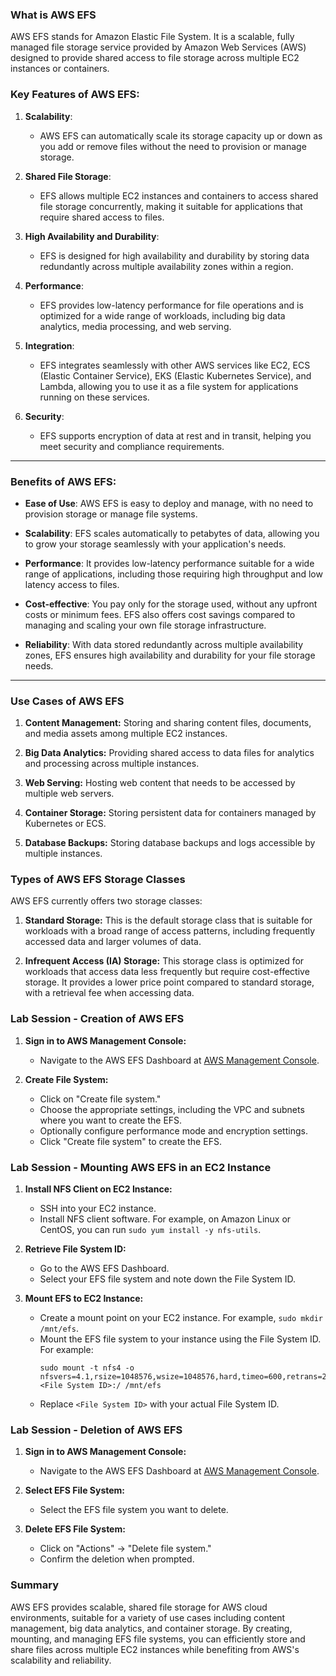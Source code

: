 ### What is AWS EFS
AWS EFS stands for Amazon Elastic File System. It is a scalable, fully managed file storage service provided by Amazon Web Services (AWS) designed to provide shared access to file storage across multiple EC2 instances or containers.

### Key Features of AWS EFS:

1. **Scalability**:
   - AWS EFS can automatically scale its storage capacity up or down as you add or remove files without the need to provision or manage storage.

2. **Shared File Storage**:
   - EFS allows multiple EC2 instances and containers to access shared file storage concurrently, making it suitable for applications that require shared access to files.

3. **High Availability and Durability**:
   - EFS is designed for high availability and durability by storing data redundantly across multiple availability zones within a region.

4. **Performance**:
   - EFS provides low-latency performance for file operations and is optimized for a wide range of workloads, including big data analytics, media processing, and web serving.

5. **Integration**:
   - EFS integrates seamlessly with other AWS services like EC2, ECS (Elastic Container Service), EKS (Elastic Kubernetes Service), and Lambda, allowing you to use it as a file system for applications running on these services.

6. **Security**:
   - EFS supports encryption of data at rest and in transit, helping you meet security and compliance requirements.
----
### Benefits of AWS EFS:

- **Ease of Use**: AWS EFS is easy to deploy and manage, with no need to provision storage or manage file systems.

- **Scalability**: EFS scales automatically to petabytes of data, allowing you to grow your storage seamlessly with your application's needs.

- **Performance**: It provides low-latency performance suitable for a wide range of applications, including those requiring high throughput and low latency access to files.

- **Cost-effective**: You pay only for the storage used, without any upfront costs or minimum fees. EFS also offers cost savings compared to managing and scaling your own file storage infrastructure.

- **Reliability**: With data stored redundantly across multiple availability zones, EFS ensures high availability and durability for your file storage needs.
----
### Use Cases of AWS EFS

1. **Content Management:** Storing and sharing content files, documents, and media assets among multiple EC2 instances.
   
2. **Big Data Analytics:** Providing shared access to data files for analytics and processing across multiple instances.

3. **Web Serving:** Hosting web content that needs to be accessed by multiple web servers.

4. **Container Storage:** Storing persistent data for containers managed by Kubernetes or ECS.

5. **Database Backups:** Storing database backups and logs accessible by multiple instances.

### Types of AWS EFS Storage Classes

AWS EFS currently offers two storage classes:

1. **Standard Storage:** This is the default storage class that is suitable for workloads with a broad range of access patterns, including frequently accessed data and larger volumes of data.

2. **Infrequent Access (IA) Storage:** This storage class is optimized for workloads that access data less frequently but require cost-effective storage. It provides a lower price point compared to standard storage, with a retrieval fee when accessing data.

### Lab Session - Creation of AWS EFS

1. **Sign in to AWS Management Console:**
   - Navigate to the AWS EFS Dashboard at [AWS Management Console](https://console.aws.amazon.com/efs/).

2. **Create File System:**
   - Click on "Create file system."
   - Choose the appropriate settings, including the VPC and subnets where you want to create the EFS.
   - Optionally configure performance mode and encryption settings.
   - Click "Create file system" to create the EFS.

### Lab Session - Mounting AWS EFS in an EC2 Instance

1. **Install NFS Client on EC2 Instance:**
   - SSH into your EC2 instance.
   - Install NFS client software. For example, on Amazon Linux or CentOS, you can run `sudo yum install -y nfs-utils`.
   
2. **Retrieve File System ID:**
   - Go to the AWS EFS Dashboard.
   - Select your EFS file system and note down the File System ID.

3. **Mount EFS to EC2 Instance:**
   - Create a mount point on your EC2 instance. For example, `sudo mkdir /mnt/efs`.
   - Mount the EFS file system to your instance using the File System ID. For example:
     ```
     sudo mount -t nfs4 -o nfsvers=4.1,rsize=1048576,wsize=1048576,hard,timeo=600,retrans=2 <File System ID>:/ /mnt/efs
     ```
   - Replace `<File System ID>` with your actual File System ID.

### Lab Session - Deletion of AWS EFS

1. **Sign in to AWS Management Console:**
   - Navigate to the AWS EFS Dashboard at [AWS Management Console](https://console.aws.amazon.com/efs/).

2. **Select EFS File System:**
   - Select the EFS file system you want to delete.

3. **Delete EFS File System:**
   - Click on "Actions" -> "Delete file system."
   - Confirm the deletion when prompted.

### Summary

AWS EFS provides scalable, shared file storage for AWS cloud environments, suitable for a variety of use cases including content management, big data analytics, and container storage. By creating, mounting, and managing EFS file systems, you can efficiently store and share files across multiple EC2 instances while benefiting from AWS's scalability and reliability.
